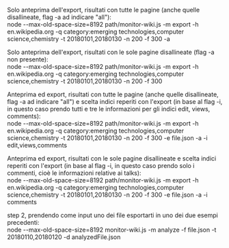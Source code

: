 Solo anteprima dell'export, risultati con tutte le pagine (anche quelle disallineate, flag -a ad indicare "all"):</br>
node --max-old-space-size=8192 path/monitor-wiki.js -m export -h en.wikipedia.org -q category:emerging technologies,computer science,chemistry -t 20180101,20180130 -n 200 -f 300 -a


Solo anteprima dell'export, risultati con le sole pagine disallineate (flag -a non presente):</br>
node --max-old-space-size=8192 path/monitor-wiki.js -m export -h en.wikipedia.org -q category:emerging technologies,computer science,chemistry -t 20180101,20180130 -n 200 -f 300



Anteprima ed export, risultati con tutte le pagine (anche quelle disallineate, flag -a ad indicare "all") e scelta indici reperiti con l'export (in base al flag -i, in questo caso prendo tutti e tre le informazioni per gli indici edit, views, comments):</br>
node --max-old-space-size=8192 path/monitor-wiki.js -m export -h en.wikipedia.org -q category:emerging technologies,computer science,chemistry -t 20180101,20180130 -n 200 -f 300 -e file.json -a -i edit,views,comments




Anteprima ed export, risultati con le sole pagine disallineate e scelta indici reperiti con l'export (in base al flag -i, in questo caso prendo solo i commenti, cioè le informazioni relative ai talks):</br>
node --max-old-space-size=8192 path/monitor-wiki.js -m export -h en.wikipedia.org -q category:emerging technologies,computer science,chemistry -t 20180101,20180130 -n 200 -f 300 -e file.json -a -i comments

step 2, prendendo come input uno dei file esportarti in uno dei due esempi precedenti:</br>
node --max-old-space-size=8192 monitor-wiki.js -m analyze -f file.json -t 20180110,20180120 -d analyzedFile.json

